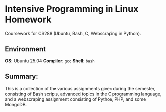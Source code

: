 # Intensive Programming in Linux Homework

Coursework for CS288 (Ubuntu, Bash, C, Webscraping in Python).

## Environment

**OS**: Ubuntu 25.04
**Compiler**: `gcc`
**Shell**: `bash`

## Summary:

This is a collection of the various assignments given during the semester, consisting of Bash scripts, advanced topics in the C programming language,
and a webscraping assignment consisting of Python, PHP, and some MongoDB.

